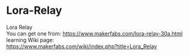 # Lora-Relay
Lora Relay  
You can get one from:
https://www.makerfabs.com/lora-relay-30a.html  
learning Wiki page:  
https://www.makerfabs.com/wiki/index.php?title=Lora_Relay
